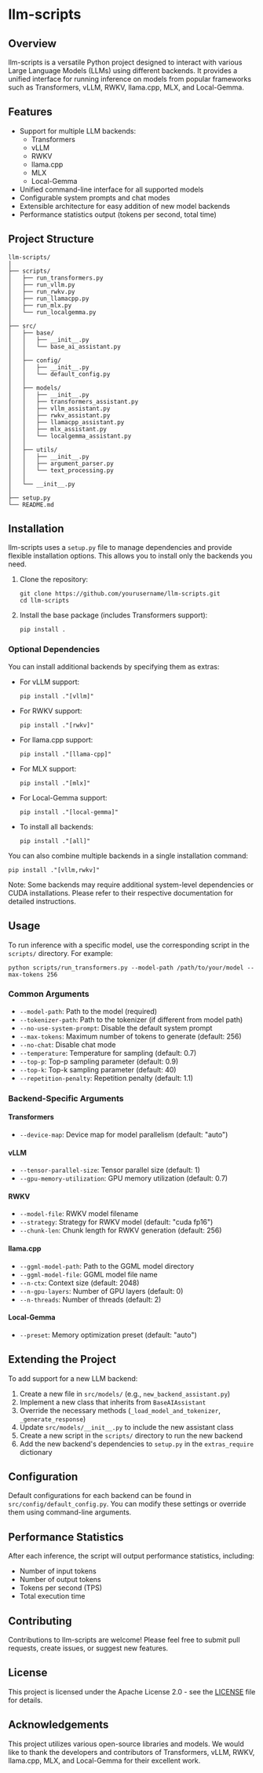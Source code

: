 # llm-scripts

## Overview

llm-scripts is a versatile Python project designed to interact with various Large Language Models (LLMs) using different backends. It provides a unified interface for running inference on models from popular frameworks such as Transformers, vLLM, RWKV, llama.cpp, MLX, and Local-Gemma.

## Features

- Support for multiple LLM backends:
  - Transformers
  - vLLM
  - RWKV
  - llama.cpp
  - MLX
  - Local-Gemma
- Unified command-line interface for all supported models
- Configurable system prompts and chat modes
- Extensible architecture for easy addition of new model backends
- Performance statistics output (tokens per second, total time)

## Project Structure

```
llm-scripts/
│
├── scripts/
│   ├── run_transformers.py
│   ├── run_vllm.py
│   ├── run_rwkv.py
│   ├── run_llamacpp.py
│   ├── run_mlx.py
│   └── run_localgemma.py
│
├── src/
│   ├── base/
│   │   ├── __init__.py
│   │   └── base_ai_assistant.py
│   │
│   ├── config/
│   │   ├── __init__.py
│   │   └── default_config.py
│   │
│   ├── models/
│   │   ├── __init__.py
│   │   ├── transformers_assistant.py
│   │   ├── vllm_assistant.py
│   │   ├── rwkv_assistant.py
│   │   ├── llamacpp_assistant.py
│   │   ├── mlx_assistant.py
│   │   └── localgemma_assistant.py
│   │
│   ├── utils/
│   │   ├── __init__.py
│   │   ├── argument_parser.py
│   │   └── text_processing.py
│   │
│   └── __init__.py
│
├── setup.py
└── README.md
```

## Installation

llm-scripts uses a `setup.py` file to manage dependencies and provide flexible installation options. This allows you to install only the backends you need.

1. Clone the repository:
   ```
   git clone https://github.com/yourusername/llm-scripts.git
   cd llm-scripts
   ```

2. Install the base package (includes Transformers support):
   ```
   pip install .
   ```

### Optional Dependencies

You can install additional backends by specifying them as extras:

- For vLLM support:
  ```
  pip install ."[vllm]"
  ```

- For RWKV support:
  ```
  pip install ."[rwkv]"
  ```

- For llama.cpp support:
  ```
  pip install ."[llama-cpp]"
  ```

- For MLX support:
  ```
  pip install ."[mlx]"
  ```

- For Local-Gemma support:
  ```
  pip install ."[local-gemma]"
  ```

- To install all backends:
  ```
  pip install ."[all]"
  ```

You can also combine multiple backends in a single installation command:
```
pip install ."[vllm,rwkv]"
```

Note: Some backends may require additional system-level dependencies or CUDA installations. Please refer to their respective documentation for detailed instructions.

## Usage

To run inference with a specific model, use the corresponding script in the `scripts/` directory. For example:

```
python scripts/run_transformers.py --model-path /path/to/your/model --max-tokens 256
```

### Common Arguments

- `--model-path`: Path to the model (required)
- `--tokenizer-path`: Path to the tokenizer (if different from model path)
- `--no-use-system-prompt`: Disable the default system prompt
- `--max-tokens`: Maximum number of tokens to generate (default: 256)
- `--no-chat`: Disable chat mode
- `--temperature`: Temperature for sampling (default: 0.7)
- `--top-p`: Top-p sampling parameter (default: 0.9)
- `--top-k`: Top-k sampling parameter (default: 40)
- `--repetition-penalty`: Repetition penalty (default: 1.1)

### Backend-Specific Arguments

#### Transformers
- `--device-map`: Device map for model parallelism (default: "auto")

#### vLLM
- `--tensor-parallel-size`: Tensor parallel size (default: 1)
- `--gpu-memory-utilization`: GPU memory utilization (default: 0.7)

#### RWKV
- `--model-file`: RWKV model filename
- `--strategy`: Strategy for RWKV model (default: "cuda fp16")
- `--chunk-len`: Chunk length for RWKV generation (default: 256)

#### llama.cpp
- `--ggml-model-path`: Path to the GGML model directory
- `--ggml-model-file`: GGML model file name
- `--n-ctx`: Context size (default: 2048)
- `--n-gpu-layers`: Number of GPU layers (default: 0)
- `--n-threads`: Number of threads (default: 2)

#### Local-Gemma
- `--preset`: Memory optimization preset (default: "auto")

## Extending the Project

To add support for a new LLM backend:

1. Create a new file in `src/models/` (e.g., `new_backend_assistant.py`)
2. Implement a new class that inherits from `BaseAIAssistant`
3. Override the necessary methods (`_load_model_and_tokenizer`, `_generate_response`)
4. Update `src/models/__init__.py` to include the new assistant class
5. Create a new script in the `scripts/` directory to run the new backend
6. Add the new backend's dependencies to `setup.py` in the `extras_require` dictionary

## Configuration

Default configurations for each backend can be found in `src/config/default_config.py`. You can modify these settings or override them using command-line arguments.

## Performance Statistics

After each inference, the script will output performance statistics, including:
- Number of input tokens
- Number of output tokens
- Tokens per second (TPS)
- Total execution time

## Contributing

Contributions to llm-scripts are welcome! Please feel free to submit pull requests, create issues, or suggest new features.

## License

This project is licensed under the Apache License 2.0 - see the [LICENSE](LICENSE) file for details.

## Acknowledgements

This project utilizes various open-source libraries and models. We would like to thank the developers and contributors of Transformers, vLLM, RWKV, llama.cpp, MLX, and Local-Gemma for their excellent work.

